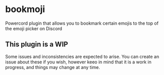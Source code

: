 # bookmoji
Powercord plugin that allows you to bookmark certain emojis to the top of the emoji picker on Discord

## This plugin is a WIP
Some issues and inconsistencies are expected to arise. You can create an issue about these if you wish, however keeo in mind that it is a work in progress, and things may change at any time.